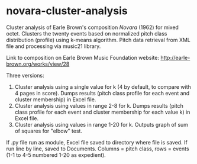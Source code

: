 # novara-cluster-analysis
Cluster analysis of Earle Brown's composition *Novara* (1962) for mixed octet. Clusters the twenty events based on normalized pitch class distribution (profile) using k-means algorithm. Pitch data retrieval from XML file and processing via music21 library.

Link to composition on Earle Brown Music Foundation website: http://earle-brown.org/works/view/28

Three versions:

1. Cluster analysis using a single value for k (4 by default, to compare with 4 pages in score). Dumps results (pitch class profile for each event and cluster membership) in Excel file.
2. Cluster analysis using values in range 2-8 for k. Dumps results (pitch class profile for each event and cluster membership for each value k) in Excel file.
3. Cluster analysis using values in range 1-20 for k. Outputs graph of sum of squares for "elbow" test.

If .py file run as module, Excel file saved to directory where file is saved. If run line by line, saved to Documents. Columns = pitch class, rows = events (1-1 to 4-5 numbered 1-20 as expedient).

